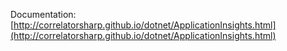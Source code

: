 Documentation: [http://correlatorsharp.github.io/dotnet/ApplicationInsights.html](http://correlatorsharp.github.io/dotnet/ApplicationInsights.html)